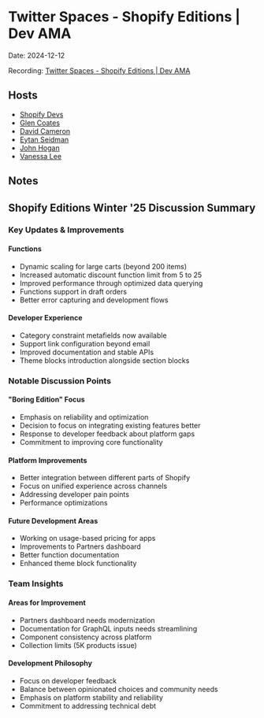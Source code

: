 # Twitter Spaces - Shopify Editions | Dev AMA

Date: 2024-12-12

Recording: [Twitter Spaces - Shopify Editions | Dev AMA](https://x.com/i/spaces/1YpJklYQadPxj)

## Hosts

- [Shopify Devs](https://twitter.com/ShopifyDevs)
- [Glen Coates](https://x.com/glencoates)
- [David Cameron](https://x.com/dave_cameron)
- [Eytan Seidman](https://x.com/eytanseidman)
- [John Hogan](https://x.com/johnhogan808)
- [Vanessa Lee](https://x.com/vlaurenlee)

## Notes

## Shopify Editions Winter '25 Discussion Summary

### Key Updates & Improvements

#### Functions

- Dynamic scaling for large carts (beyond 200 items)
- Increased automatic discount function limit from 5 to 25
- Improved performance through optimized data querying
- Functions support in draft orders
- Better error capturing and development flows

#### Developer Experience

- Category constraint metafields now available
- Support link configuration beyond email
- Improved documentation and stable APIs
- Theme blocks introduction alongside section blocks

### Notable Discussion Points

#### "Boring Edition" Focus

- Emphasis on reliability and optimization
- Decision to focus on integrating existing features better
- Response to developer feedback about platform gaps
- Commitment to improving core functionality

#### Platform Improvements

- Better integration between different parts of Shopify
- Focus on unified experience across channels
- Addressing developer pain points
- Performance optimizations

#### Future Development Areas

- Working on usage-based pricing for apps
- Improvements to Partners dashboard
- Better function documentation
- Enhanced theme block functionality

### Team Insights

#### Areas for Improvement

- Partners dashboard needs modernization
- Documentation for GraphQL inputs needs streamlining
- Component consistency across platform
- Collection limits (5K products issue)

#### Development Philosophy

- Focus on developer feedback
- Balance between opinionated choices and community needs
- Emphasis on platform stability and reliability
- Commitment to addressing technical debt